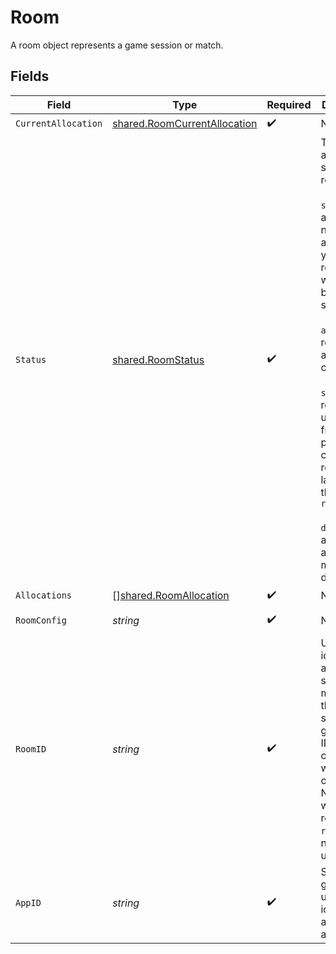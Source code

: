 # Room

A room object represents a game session or match.


## Fields

| Field                                                                                                                                                                                                                                                                                                                 | Type                                                                                                                                                                                                                                                                                                                  | Required                                                                                                                                                                                                                                                                                                              | Description                                                                                                                                                                                                                                                                                                           | Example                                                                                                                                                                                                                                                                                                               |
| --------------------------------------------------------------------------------------------------------------------------------------------------------------------------------------------------------------------------------------------------------------------------------------------------------------------- | --------------------------------------------------------------------------------------------------------------------------------------------------------------------------------------------------------------------------------------------------------------------------------------------------------------------- | --------------------------------------------------------------------------------------------------------------------------------------------------------------------------------------------------------------------------------------------------------------------------------------------------------------------- | --------------------------------------------------------------------------------------------------------------------------------------------------------------------------------------------------------------------------------------------------------------------------------------------------------------------- | --------------------------------------------------------------------------------------------------------------------------------------------------------------------------------------------------------------------------------------------------------------------------------------------------------------------- |
| `CurrentAllocation`                                                                                                                                                                                                                                                                                                   | [shared.RoomCurrentAllocation](../../models/shared/roomcurrentallocation.md)                                                                                                                                                                                                                                          | :heavy_check_mark:                                                                                                                                                                                                                                                                                                    | N/A                                                                                                                                                                                                                                                                                                                   |                                                                                                                                                                                                                                                                                                                       |
| `Status`                                                                                                                                                                                                                                                                                                              | [shared.RoomStatus](../../models/shared/roomstatus.md)                                                                                                                                                                                                                                                                | :heavy_check_mark:                                                                                                                                                                                                                                                                                                    | The allocation status of a room.<br/><br/>`scheduling`: a process is not allocated yet and the room is waiting to be scheduled<br/><br/>`active`: ready to accept connections<br/><br/>`suspended`: room is unallocated from the process but can be rescheduled later with the same `roomId`<br/><br/>`destroyed`: all associated metadata is deleted | active                                                                                                                                                                                                                                                                                                                |
| `Allocations`                                                                                                                                                                                                                                                                                                         | [][shared.RoomAllocation](../../models/shared/roomallocation.md)                                                                                                                                                                                                                                                      | :heavy_check_mark:                                                                                                                                                                                                                                                                                                    | N/A                                                                                                                                                                                                                                                                                                                   |                                                                                                                                                                                                                                                                                                                       |
| `RoomConfig`                                                                                                                                                                                                                                                                                                          | *string*                                                                                                                                                                                                                                                                                                              | :heavy_check_mark:                                                                                                                                                                                                                                                                                                    | N/A                                                                                                                                                                                                                                                                                                                   | {"name":"my-room"}                                                                                                                                                                                                                                                                                                    |
| `RoomID`                                                                                                                                                                                                                                                                                                              | *string*                                                                                                                                                                                                                                                                                                              | :heavy_check_mark:                                                                                                                                                                                                                                                                                                    | Unique identifier to a game session or match. Use the default system generated ID or overwrite it with your own.<br/>Note: error will be returned if `roomId` is not globally unique.                                                                                                                                 | 2swovpy1fnunu                                                                                                                                                                                                                                                                                                         |
| `AppID`                                                                                                                                                                                                                                                                                                               | *string*                                                                                                                                                                                                                                                                                                              | :heavy_check_mark:                                                                                                                                                                                                                                                                                                    | System generated unique identifier for an application.                                                                                                                                                                                                                                                                | app-af469a92-5b45-4565-b3c4-b79878de67d2                                                                                                                                                                                                                                                                              |